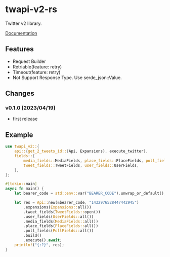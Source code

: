 # twapi-v2-rs

Twitter v2 library.

[Documentation](https://docs.rs/twapi-v2)

## Features
- Request Builder
- Retriable(feature: retry)
- Timeout(feature: retry)
- Not Support Response Type. Use serde_json::Value.

## Changes

### v0.1.0 (2023/04/19)
* first release

## Example
```rust
use twapi_v2::{
    api::{get_2_tweets_id::{Api, Expansions}, execute_twitter},
    fields::{
        media_fields::MediaFields, place_fields::PlaceFields, poll_fields::PollFields,
        tweet_fields::TweetFields, user_fields::UserFields,
    },
};

#[tokio::main]
async fn main() {
    let bearer_code = std::env::var("BEARER_CODE").unwrap_or_default();

    let res = Api::new(&bearer_code, "1432976528447442945")
        .expansions(Expansions::all())
        .tweet_fields(TweetFields::open())
        .user_fields(UserFields::all())
        .media_fields(MediaFields::all())
        .place_fields(PlaceFields::all())
        .poll_fields(PollFields::all())
        .build()
        .execute().await;
    println!("{:?}", res);
}
```